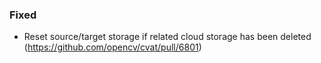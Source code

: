 ### Fixed

- Reset source/target storage if related cloud storage has been deleted
  (<https://github.com/opencv/cvat/pull/6801>)
